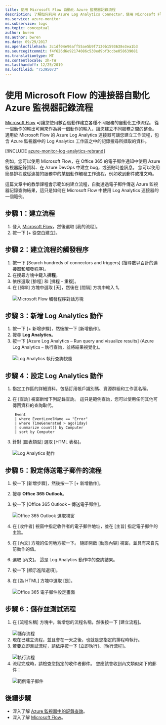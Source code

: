 ```yaml
---
title: 使用 Microsoft Flow 自動化 Azure 監視器記錄流程
description: 了解如何利用 Azure Log Analytics Connector，使用 Microsoft Flow 來快速自動化可重複的程序。
ms.service: azure-monitor
ms.subservice: logs
ms.topic: conceptual
author: bwren
ms.author: bwren
ms.date: 09/29/2017
ms.openlocfilehash: 3c1df04e96aff55ae5b9f7130b1593638e3ea1b3
ms.sourcegitcommit: f4f626d6e92174086c530ed9bf3ccbe058639081
ms.translationtype: MT
ms.contentlocale: zh-TW
ms.lasthandoff: 12/25/2019
ms.locfileid: "75395073"
---
```

# <a name="automate-azure-monitor-log-processes-with-the-connector-for-microsoft-flow"></a>使用 Microsoft Flow 的連接器自動化 Azure 監視器記錄流程
[Microsoft Flow](https://ms.flow.microsoft.com) 可讓您使用數百個動作建立各種不同服務的自動化工作流程。 從一個動作的輸出可用來作為另一個動作的輸入，讓您建立不同服務之間的整合。  適用於 Microsoft Flow 的 Azure Log Analytics 連接器可讓您建立工作流程，包含 Azure 監視器中的 Log Analytics 工作區之中的記錄搜尋所擷取的資料。

[!INCLUDE [azure-monitor-log-analytics-rebrand](../../../includes/azure-monitor-log-analytics-rebrand.md)]

例如，您可以使用 Microsoft Flow，在 Office 365 的電子郵件通知中使用 Azure 監視器記錄資料、在 Azure DevOps 中建立 bug，或張貼時差訊息。  您可以使用簡易排程或從連接的服務中的某個動作觸發工作流程，例如收到郵件或推文時。  

這篇文章中的教學課程會示範如何建立流程，自動透過電子郵件傳送 Azure 監視器記錄查詢結果，這只是如何在 Microsoft Flow 中使用 Log Analytics 連接器的一個範例。 


## <a name="step-1-create-a-flow"></a>步驟 1：建立流程
1. 登入 [Microsoft Flow](https://flow.microsoft.com)，然後選取 [我的流程]。
2. 按一下 [+ 從空白建立]。

## <a name="step-2-create-a-trigger-for-your-flow"></a>步驟 2：建立流程的觸發程序
1. 按一下 [Search hundreds of connectors and triggers] \(搜尋數以百計的連接器和觸發程序)。
2. 在搜尋方塊中鍵入**排程**。
3. 依序選取 [排程] 和 [排程 - 重複]。
4. 在 [頻率] 方塊中選取 [天]，然後在 [間隔] 方塊中輸入 **1**。<br><br>![Microsoft Flow 觸發程序對話方塊](media/flow-tutorial/flow01.png)


## <a name="step-3-add-a-log-analytics-action"></a>步驟 3：新增 Log Analytics 動作
1. 按一下 [+ 新增步驟]，然後按一下 [新增動作]。
2. 搜尋 **Log Analytics**。
3. 按一下 [Azure Log Analytics – Run query and visualize results] \(Azure Log Analytics – 執行查詢，並將結果視覺化)。<br><br>![Log Analytics 執行查詢視窗](media/flow-tutorial/flow02.png)

## <a name="step-4-configure-the-log-analytics-action"></a>步驟 4：設定 Log Analytics 動作

1. 指定工作區的詳細資料，包括訂用帳戶識別碼、資源群組和工作區名稱。
2. 在 [查詢] 視窗新增下列記錄查詢。  這只是範例查詢，您可以使用任何其他可傳回資料的查詢取代。
   ```
    Event
    | where EventLevelName == "Error" 
    | where TimeGenerated > ago(1day)
    | summarize count() by Computer
    | sort by Computer
   ```

2. 針對 [圖表類型] 選取 [HTML 表格]。<br><br>![Log Analytics 動作](media/flow-tutorial/flow03.png)

## <a name="step-5-configure-the-flow-to-send-email"></a>步驟 5：設定傳送電子郵件的流程

1. 按一下 [新增步驟]，然後按一下 [+ 新增動作]。
2. 搜尋 **Office 365 Outlook**。
3. 按一下 [Office 365 Outlook – 傳送電子郵件]。<br><br>![Office 365 Outlook 選取視窗](media/flow-tutorial/flow04.png)

4. 在 [收件者] 視窗中指定收件者的電子郵件地址，並在 [主旨] 指定電子郵件的主旨。
5. 在 [內文] 方塊的任何地方按一下。  隨即開啟 [動態內容] 視窗，並具有來自先前動作的值。  
6. 選取 [內文]。  這是 Log Analytics 動作中的查詢結果。
6. 按一下 [顯示進階選項]。
7. 在 [為 HTML] 方塊中選取 [是]。<br><br>![Office 365 電子郵件設定畫面](media/flow-tutorial/flow05.png)

## <a name="step-6-save-and-test-your-flow"></a>步驟 6：儲存並測試流程
1. 在 [流程名稱] 方塊中，新增您的流程名稱，然後按一下 [建立流程]。<br><br>![儲存流程](media/flow-tutorial/flow06.png)
2. 現在已建立流程，並且會在一天之後，也就是您指定的排程時執行。 
3. 若要立即測試流程，請依序按一下 [立即執行]、[執行流程]。<br><br>![執行流程](media/flow-tutorial/flow07.png)
3. 流程完成時，請檢查您指定的收件者郵件。  您應該會收到內文類似如下的郵件：<br><br>![範例電子郵件](media/flow-tutorial/flow08.png)


## <a name="next-steps"></a>後續步驟

- 深入了解 [Azure 監視器中的記錄查詢](../log-query/log-query-overview.md)。
- 深入了解 [Microsoft Flow](https://ms.flow.microsoft.com)。



